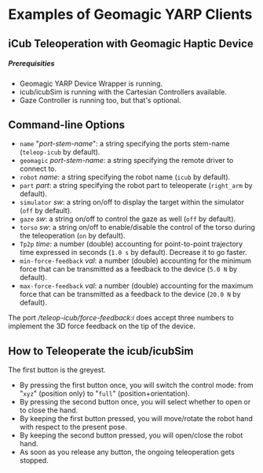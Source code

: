 Examples of Geomagic YARP Clients
=================================

## iCub Teleoperation with Geomagic Haptic Device

##### Prerequisities
- Geomagic YARP Device Wrapper is running.
- icub/icubSim is running with the Cartesian Controllers available.
- Gaze Controller is running too, but that's optional.

## Command-line Options
- `name` "_port-stem-name_": a string specifying the ports stem-name (`teleop-icub` by default).
- `geomagic` _port-stem-name_: a string specifying the remote driver to connect to.
- `robot` _name_: a string specifying the robot name (`icub` by default).
- `part` _part_: a string specifying the robot part to teleoperate (`right_arm` by default).
- `simulator` _sw_: a string on/off to display the target within the simulator (`off` by default).
- `gaze` _sw_: a string on/off to control the gaze as well (`off` by default).
- `torso` _sw_: a string on/off to enable/disable the control of the torso during the teleoperation (`on` by default).
- `Tp2p` _time_: a number (double) accounting for point-to-point trajectory time expressed in seconds (`1.0 s` by default). Decrease it to go faster.
- `min-force-feedback` _val_: a number (double) accounting for the minimum force that can be transmitted as a feedback to the device (`5.0 N` by default).
- `max-force-feedback` _val_: a number (double) accounting for the maximum force that can be transmitted as a feedback to the device (`20.0 N` by default).

The port _/teleop-icub/force-feedback:i_ does accept three numbers to implement the 3D force feedback on the tip of the device.

## How to Teleoperate the icub/icubSim
The first button is the greyest.

- By pressing the first button once, you will switch the control mode: from "`xyz`" (position only) to "`full`" (position+orientation).
- By pressing the second button once, you will select whether to open or to close the hand.
- By keeping the first button pressed, you will move/rotate the robot hand with respect to the present pose.
- By keeping the second button pressed, you will open/close the robot hand.
- As soon as you release any button, the ongoing teleoperation gets stopped.
